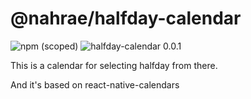 # @nahrae/halfday-calendar

![npm (scoped)](https://img.shields.io/npm/v/@nahrae/halfday-calendar)
![halfday-calendar 0.0.1](https://img.shields.io/badge/haflday--calendar-0.0.1-blue)

This is a calendar for selecting halfday from there.

And it's based on react-native-calendars
